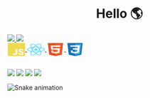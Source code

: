 <h1 align="center">Hello 🌎</h1>
<div>
  <a href="https://github.com/breno-pinheiro">
  <img height="180em" src="https://github-readme-stats.vercel.app/api?username=breno-pinheiro&show_icons=true&theme=dracula&include_all_commits=true&count_private=true"/>
  <img height="180em" src="https://github-readme-stats.vercel.app/api/top-langs/?username=breno-pinheiro&layout=compact&langs_count=16&theme=dracula/>
</div>
  
  <div style="display: inline_block"><br>
  <img align="center" alt="bp-Js" height="30" width="40" src="https://raw.githubusercontent.com/devicons/devicon/master/icons/javascript/javascript-plain.svg">
  <img align="center" alt="bp-React" height="30" width="40" src="https://raw.githubusercontent.com/devicons/devicon/master/icons/react/react-original.svg">
  <img align="center" alt="bp-HTML" height="30" width="40" src="https://raw.githubusercontent.com/devicons/devicon/master/icons/html5/html5-original.svg">
  <img align="center" alt="bp-CSS" height="30" width="40" src="https://raw.githubusercontent.com/devicons/devicon/master/icons/css3/css3-original.svg">
</div>
  
   ##
 
<div> 
  <a href="https://instagram.com/brenpinheiro" target="_blank"><img src="https://img.shields.io/badge/-Instagram-%23E4405F?style=for-the-badge&logo=instagram&logoColor=white" target="_blank"></a>
 	<a href="https://www.twitch.tv/schlauerfuchs_" target="_blank"><img src="https://img.shields.io/badge/Twitch-9146FF?style=for-the-badge&logo=twitch&logoColor=white" target="_blank"></a>
  <a href = "mailto:breno.fp@hotmail.com"><img src="https://img.shields.io/badge/-Gmail-%23333?style=for-the-badge&logo=gmail&logoColor=white" target="_blank"></a>
  <a href="https://www.linkedin.com/in/breno-pinheiro10" target="_blank"><img src="https://img.shields.io/badge/-LinkedIn-%230077B5?style=for-the-badge&logo=linkedin&logoColor=white" target="_blank"></a> 
 
  ![Snake animation](https://github.com/breno-pinheiro/breno-pinheiro/blob/output/github-contribution-grid-snake.svg)
